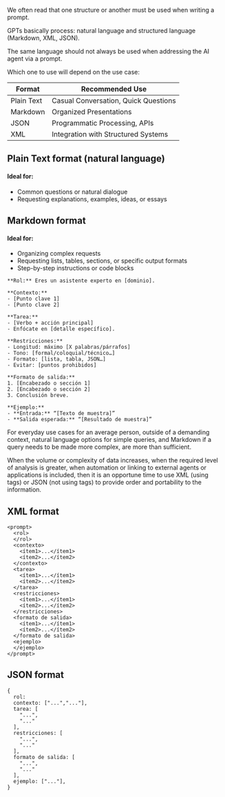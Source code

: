 We often read that one structure or another must be used when writing a prompt.

GPTs basically process: natural language and structured language (Markdown, XML, JSON).

The same language should not always be used when addressing the AI ​​agent via a prompt.

Which one to use will depend on the use case:

| Format      | Recommended Use                       |
| ----------- | ------------------------------------- |
| Plain Text  | Casual Conversation, Quick Questions  |
| Markdown    | Organized Presentations               |
| JSON        | Programmatic Processing, APIs         |
| XML         | Integration with Structured Systems   |

## Plain Text format (natural language)

#### Ideal for:
- Common questions or natural dialogue
- Requesting explanations, examples, ideas, or essays

## Markdown format

#### Ideal for:

- Organizing complex requests
- Requesting lists, tables, sections, or specific output formats
- Step-by-step instructions or code blocks

~~~
**Rol:** Eres un asistente experto en [dominio].

**Contexto:**  
- [Punto clave 1]  
- [Punto clave 2]  

**Tarea:**  
- [Verbo + acción principal]  
- Enfócate en [detalle específico].

**Restricciones:**  
- Longitud: máximo [X palabras/párrafos]  
- Tono: [formal/coloquial/técnico…]  
- Formato: [lista, tabla, JSON…]  
- Evitar: [puntos prohibidos]

**Formato de salida:**  
1. [Encabezado o sección 1]  
2. [Encabezado o sección 2]  
3. Conclusión breve.

**Ejemplo:**  
- **Entrada:** “[Texto de muestra]”  
- **Salida esperada:** “[Resultado de muestra]”
~~~

For everyday use cases for an average person, outside of a demanding context, natural language options for simple queries, and Markdown if a query needs to be made more complex, are more than sufficient.

When the volume or complexity of data increases, when the required level of analysis is greater, when automation or linking to external agents or applications is included, then it is an opportune time to use XML (using tags) or JSON (not using tags) to provide order and portability to the information.

## XML format
~~~
<prompt>
  <rol>
  </rol>
  <contexto>
    <ítem1>...</ítem1>
    <ítem2>...</ítem2>
  </contexto>
  <tarea>
    <ítem1>...</ítem1>
    <ítem2>...</ítem2>
  </tarea>
  <restricciones>
    <ítem1>...</ítem1>
    <ítem2>...</ítem2>
  </restricciones>
  <formato de salida>
    <ítem1>...</ítem1>
    <ítem2>...</ítem2>
  </formato de salida>
  <ejemplo>
  </ejemplo>
</prompt>
~~~

## JSON format
~~~
{
  rol:
  contexto: ["...","..."],
  tarea: [
    "...",
    "..."
  ],
  restricciones: [
    "...",
    "..."
  ],
  formato de salida: [
    "...",
    "..."
  ],
  ejemplo: ["..."],
}
~~~
